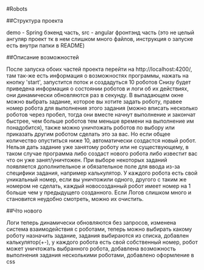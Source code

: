 #Robots

##Структура проекта

demo - Spring бэкенд часть, src - angular фронтэнд часть (это не целый ангуляр проект тк в нем слишком много файлов, инструкция о запуске есть внутри папки в README)

##Описание возможностей

После запуска обоих частей проекта перейти на http://localhost:4200/, там так-же есть информация о возможностях программы, нажать на кнопку 'start', запустится поток и создадуться 10 роботов
Снизу будет приведена информация о состоянии роботов и логи об их действиях, они динамически обновляются раз в секунду. В выпадающем окне можно выбрать задание,
которое вы хотите задать роботу, правее номер робота для выполнения этого задания (можно вписать несколько роботов через пробел, тогда они вместе начнут выполнение
и закончат быстрее, чем больше роботов тем меньше времени на выполнение им понадобится), также можно уничтожать роботов по выбору или приказать другим роботом сделать это за вас.
Но если общее количество опуститься ниже 10, автоматически создастся новый робот. Нельзя дать задание уже занятому роботу или не существующему, в таком случае программа
либо создаст нового робота либо известит вас что он уже занят/уничтожен. При выборе некоторых заданий появляется дополнительное и обязательное поле для ввода
из-за специфики задания, например калькулятор. У каждого робота есть свой уникальный номер, если вы уничтожили одного, другого с таким же номером не сделать, 
каждый новосозданный робот имеет номер на 1 больше чем у предыдущего созданного.
Если Логов слишком много и становится неудобно смотреть, можно их очистить.

##Что нового

Логи теперь динамически обновляются без запросов, изменена система взаимодействия с роботами, теперь можно выбирать какому роботу назначить задание,
задания выбираются из списка, добавлен калькулятор(+-),
у каждого робота есть свой собственный номер, робот может уничтожать выбранного робота, добавлена возможность выполнения задания несколькими роботами,
добавлено оформление в css